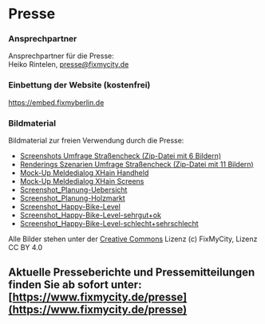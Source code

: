 # Presse

### Ansprechpartner

Ansprechpartner für die Presse: <br>
Heiko Rintelen, [presse@fixmycity.de](mailto:presse@fixmycity.de)

### Einbettung der Website (kostenfrei)

https://embed.fixmyberlin.de

### Bildmaterial

Bildmaterial zur freien Verwendung durch die Presse: <br>

- [Screenshots Umfrage Straßencheck (Zip-Datei mit 6 Bildern)](/uploads/press/Strassencheck_Screenshots_©FixMyBerlin.zip 'Screenshots-Umfrage Straßencheck')
- [Renderings Szenarien Umfrage Straßencheck (Zip-Datei mit 11 Bildern)](/uploads/press/Strassencheck-Szenarien-©FixMyBerlin.zip 'Renderings Szenarien Umfrage Straßencheck')
- [Mock-Up Meldedialog XHain Handheld](/uploads/press/Meldedialog_MockUp_FixMyBerlin.png 'MockUp-Meldedialog XHain Handheld')
- [Mock-Up Meldedialog XHain Screens](/uploads/press/MockUp_4screens_Meldedialog.jpg 'MockUp-Meldedialog XHain Screens')
- [Screenshot_Planung-Uebersicht](/uploads/press/Planungsansicht_fixmyberlin.jpg 'Screenshot-Planungen')
- [Screenshot_Planung-Holzmarkt](/uploads/press/Planung_Holzmarkt_fixmyberlin.jpg 'Screenshot-Planung-Holzmarkt')
- [Screenshot_Happy-Bike-Level](/uploads/press/Happy-Bike-Level_gesamt_fixmyberlin.jpg 'Screenshot-Happy-Bike-Level')
- [Screenshot_Happy-Bike-Level-sehrgut+ok](/uploads/press/Happy-Bike-Level_gut_fixmyberlin.jpg 'Screenshot-Happy-Bike-Level-gut')
- [Screenshot_Happy-Bike-Level-schlecht+sehrschlecht](/uploads/press/Happy-Bike-Level_schlecht_fixmyberlin.jpg 'Screenshot-Happy-Bike-Level-gut')

Alle Bilder stehen unter der [Creative Commons](https://creativecommons.org/licenses/by/4.0/) Lizenz (c) FixMyCity, Lizenz CC BY 4.0 

## Aktuelle Presseberichte und Pressemitteilungen finden Sie ab sofort unter: [https://www.fixmycity.de/presse](https://www.fixmycity.de/presse)

